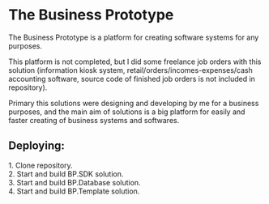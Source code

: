 # The Business Prototype
The Business Prototype is a platform for creating software systems for any purposes. 

This platform is not completed, but I did some freelance job orders with this solution (information kiosk system, retail/orders/incomes-expenses/cash accounting software, source code of finished job orders is not included in repository).

Primary this solutions were designing and developing by me for a business purposes, and the main aim of solutions is a big platform for easily and faster creating of business systems and softwares.

<h2>Deploying:</h2>
1. Clone repository.</br>
2. Start and build BP.SDK solution.</br>
3. Start and build BP.Database solution.</br>
4. Start and build BP.Template solution.
